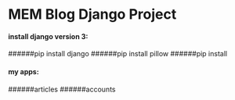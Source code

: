# MEM Blog Django Project
#### install django version 3:
######pip install django
######pip install pillow
######pip install 

#### my apps:
######articles
######accounts